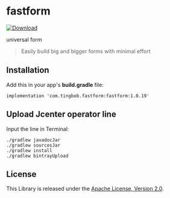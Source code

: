 # fastform
[ ![Download](https://api.bintray.com/packages/tingbob/maven/fastform/images/download.svg) ](https://bintray.com/tingbob/maven/fastform/_latestVersion)

universal form
> Easily build big and bigger forms with minimal effort

## Installation
Add this in your app's **build.gradle** file:
```
implementation 'com.tingbob.fastform:fastform:1.0.19'
```
## Upload Jcenter operator line
Input the line in Terminal:
```
./gradlew javadocJar
./gradlew sourcesJar
./gradlew install
./gradlew bintrayUpload
```

License
-----------------
This Library is released under the [Apache License, Version 2.0](http://www.apache.org/licenses/LICENSE-2.0).
